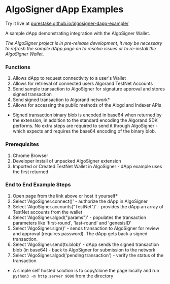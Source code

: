 # AlgoSigner dApp Examples

Try it live at <a href="https://purestake.github.io/algosigner-dapp-example/" target="_blank" rel="noopener noreferrer">purestake.github.io/algosigner-dapp-example/</a>

A sample dApp demonstrating integration with the AlgoSigner Wallet. 

_The AlgoSigner project is in pre-release development, it may be necessary to refresh the sample dApp page on to resolve issues or to re-install the AlgoSigner Wallet._ 

### Functions
1. Allows dApp to request connectivity to a user's Wallet
2. Allows for retrieval of connected users Algorand TestNet Accounts
3. Send sample transaction to AlgoSigner for signature approval and stores signed transaction 
4. Send signed transaction to Algorand network*
5. Allows for accessing the public methods of the Alogd and Indexer APIs

* Signed transaction binary blob is encoded in base64 when returned by the extension, in addition to the standard encoding the Algorand SDK performs. No extra steps are required to send it through AlgoSigner - which expects and requires the base64 encoding of the binary blob.  

### Prerequisites
1. Chrome Browser
2. Developer install of unpacked AlgoSigner extension
3. Imported or Created TestNet Wallet in AlgoSigner - dApp example uses the first returned

### End to End Example Steps
1. Open page from the link above or host it yourself* 
2. Select 'AlgoSigner.connect()' - authorize the dApp in AlgoSigner
3. Select 'AlgoSigner.accounts("TestNet")' - provides the dApp an array of TestNet accounts from the wallet
4. Select 'AlgoSigner.algod("params")' - populates the transaction parameters like 'first-round', 'last-round' and 'genesisID'
5. Select 'AlgoSigner.sign()' - sends transaction to AlgoSigner for review and approval (requires password). The dApp gets back a signed transaction.
6. Select 'AlgoSigner.send(tx.blob)' - dApp sends the signed transaction blob (in base64) - back to AlgoSigner for submission to the network
7. Select 'AlgoSigner.algod('pending transaction') - verify the status of the transaction

* A simple self hosted solution is to copy/clone the page locally and run `python3 -m http.server 9000` from the directory 
